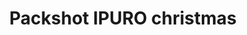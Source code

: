 ---
title: "Packshot IPURO christmas"
slug: "ipuro"
description: "De opdracht was het maken van een 3D
              packshot. Hiermee bedoelen we het product
              dat na de commercial nog eens getoond
              wordt om ze zeggen over welk product
              het juist gaat."
type: "intern"
members:
    - name: "Kevin De Vuyst"
      direction: "Multimediaproductie"
      subdirection: "Produce"
      disk: "3e Schijf"
thumbnail:
    url: "ipuro/thumb_1x1.png"
    alt: ""
    height: 1
    width: 1
    text-color: "ad7b70"
    background-color: "ad7b70"
media:
    - url: "ipuro/1_detail_echteflesjes.png"
      type: "image"
      text: "De eerste stap was het uiterlijk ven het product op te zoeken en te bestuderen, dit doen we aan de hand van
             foto's. Hierna begin je te modellen, zodat de vormen kloppen met het orginele product."
    - url: "ipuro/2_detail_proefopstelling.png"
      type: "image"
      text: "Bij de volgende stap is het de bedoeling dat het object een mooie structuur krijgt, zodat het meer begint te lijken
             op het origineel. Bovenstaande afbeelding toont verschillende opties in een proefopstelling."
    - url: "ipuro/3_detail_opstellingzonderachtergr.png"
      type: "image"
      text: "Hierna heb ik mijn eerste idee van een compositie met 3 flesjes over boord gegood en heb ik mij geconcentreerd
             op 1 flesje. Dit flesje is speciaal voor de kerst periode uitgebracht dus is dit overgoten met de kerstsfeer.
             Vervolgens maakte ik wat extra objecten zoals de kaars en de kerstballen. De laatste stap was het toevoegen van
             een achtergrond om het geheel de juiste sfeer te geven."
    - url: "ipuro/4_detail_finale_opstelling.gif"
      type: "image"
      text: "Enkel nog de gepaste animaties en muziek toevoegen zorgt ervoor dat het plaatje compleet wordt."
    - url: "194844362"
      type: "vimeo"
created: 20/01/2017
order: 11
---